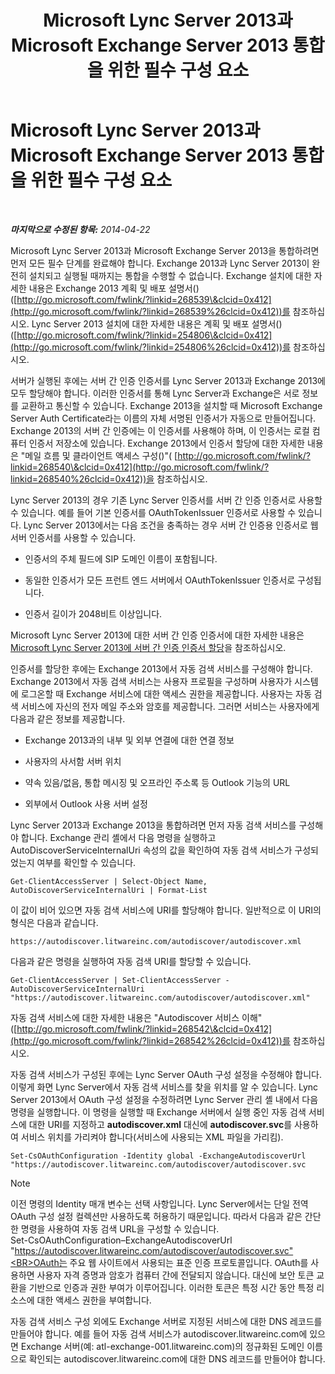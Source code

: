 ﻿---
title: Microsoft Lync Server 2013과 Microsoft Exchange Server 2013 통합을 위한 필수 구성 요소
TOCTitle: Microsoft Lync Server 2013과 Microsoft Exchange Server 2013 통합을 위한 필수 구성 요소
ms:assetid: ea22beb9-c02e-47cb-836d-97a556969052
ms:mtpsurl: https://technet.microsoft.com/ko-kr/library/JJ721919(v=OCS.15)
ms:contentKeyID: 49886039
ms.date: 08/10/2015
mtps_version: v=OCS.15
ms.translationtype: HT
---

# Microsoft Lync Server 2013과 Microsoft Exchange Server 2013 통합을 위한 필수 구성 요소

 

_**마지막으로 수정된 항목:** 2014-04-22_

Microsoft Lync Server 2013과 Microsoft Exchange Server 2013을 통합하려면 먼저 모든 필수 단계를 완료해야 합니다. Exchange 2013과 Lync Server 2013이 완전히 설치되고 실행될 때까지는 통합을 수행할 수 없습니다. Exchange 설치에 대한 자세한 내용은 Exchange 2013 계획 및 배포 설명서()([http://go.microsoft.com/fwlink/?linkid=268539\&clcid=0x412](http://go.microsoft.com/fwlink/?linkid=268539%26clcid=0x412))를 참조하십시오. Lync Server 2013 설치에 대한 자세한 내용은 계획 및 배포 설명서()([http://go.microsoft.com/fwlink/?linkid=254806\&clcid=0x412](http://go.microsoft.com/fwlink/?linkid=254806%26clcid=0x412))를 참조하십시오.

서버가 실행된 후에는 서버 간 인증 인증서를 Lync Server 2013과 Exchange 2013에 모두 할당해야 합니다. 이러한 인증서를 통해 Lync Server과 Exchange은 서로 정보를 교환하고 통신할 수 있습니다. Exchange 2013을 설치할 때 Microsoft Exchange Server Auth Certificate라는 이름의 자체 서명된 인증서가 자동으로 만들어집니다. Exchange 2013의 서버 간 인증에는 이 인증서를 사용해야 하며, 이 인증서는 로컬 컴퓨터 인증서 저장소에 있습니다. Exchange 2013에서 인증서 할당에 대한 자세한 내용은 "메일 흐름 및 클라이언트 액세스 구성()"( [http://go.microsoft.com/fwlink/?linkid=268540\&clcid=0x412](http://go.microsoft.com/fwlink/?linkid=268540%26clcid=0x412))을 참조하십시오.

Lync Server 2013의 경우 기존 Lync Server 인증서를 서버 간 인증 인증서로 사용할 수 있습니다. 예를 들어 기본 인증서를 OAuthTokenIssuer 인증서로 사용할 수 있습니다. Lync Server 2013에서는 다음 조건을 충족하는 경우 서버 간 인증용 인증서로 웹 서버 인증서를 사용할 수 있습니다.

  - 인증서의 주체 필드에 SIP 도메인 이름이 포함됩니다.

  - 동일한 인증서가 모든 프런트 엔드 서버에서 OAuthTokenIssuer 인증서로 구성됩니다.

  - 인증서 길이가 2048비트 이상입니다.

Microsoft Lync Server 2013에 대한 서버 간 인증 인증서에 대한 자세한 내용은 [Microsoft Lync Server 2013에 서버 간 인증 인증서 할당](lync-server-2013-assigning-a-server-to-server-authentication-certificate-to-lync-server-2013.md)을 참조하십시오.

인증서를 할당한 후에는 Exchange 2013에서 자동 검색 서비스를 구성해야 합니다. Exchange 2013에서 자동 검색 서비스는 사용자 프로필을 구성하며 사용자가 시스템에 로그온할 때 Exchange 서비스에 대한 액세스 권한을 제공합니다. 사용자는 자동 검색 서비스에 자신의 전자 메일 주소와 암호를 제공합니다. 그러면 서비스는 사용자에게 다음과 같은 정보를 제공합니다.

  - Exchange 2013과의 내부 및 외부 연결에 대한 연결 정보

  - 사용자의 사서함 서버 위치

  - 약속 있음/없음, 통합 메시징 및 오프라인 주소록 등 Outlook 기능의 URL

  - 외부에서 Outlook 사용 서버 설정

Lync Server 2013과 Exchange 2013을 통합하려면 먼저 자동 검색 서비스를 구성해야 합니다. Exchange 관리 셸에서 다음 명령을 실행하고 AutoDiscoverServiceInternalUri 속성의 값을 확인하여 자동 검색 서비스가 구성되었는지 여부를 확인할 수 있습니다.

    Get-ClientAccessServer | Select-Object Name, AutoDiscoverServiceInternalUri | Format-List

이 값이 비어 있으면 자동 검색 서비스에 URI를 할당해야 합니다. 일반적으로 이 URI의 형식은 다음과 같습니다.

    https://autodiscover.litwareinc.com/autodiscover/autodiscover.xml

다음과 같은 명령을 실행하여 자동 검색 URI를 할당할 수 있습니다.

    Get-ClientAccessServer | Set-ClientAccessServer -AutoDiscoverServiceInternalUri "https://autodiscover.litwareinc.com/autodiscover/autodiscover.xml"

자동 검색 서비스에 대한 자세한 내용은 "Autodiscover 서비스 이해"([http://go.microsoft.com/fwlink/?linkid=268542\&clcid=0x412](http://go.microsoft.com/fwlink/?linkid=268542%26clcid=0x412))를 참조하십시오.

자동 검색 서비스가 구성된 후에는 Lync Server OAuth 구성 설정을 수정해야 합니다. 이렇게 화면 Lync Server에서 자동 검색 서비스를 찾을 위치를 알 수 있습니다. Lync Server 2013에서 OAuth 구성 설정을 수정하려면 Lync Server 관리 셸 내에서 다음 명령을 실행합니다. 이 명령을 실행할 때 Exchange 서버에서 실행 중인 자동 검색 서비스에 대한 URI를 지정하고 **autodiscover.xml** 대신에 **autodiscover.svc**를 사용하여 서비스 위치를 가리켜야 합니다(서비스에 사용되는 XML 파일을 가리킴).

    Set-CsOAuthConfiguration -Identity global -ExchangeAutodiscoverUrl "https://autodiscover.litwareinc.com/autodiscover/autodiscover.svc


> [!NOTE]
> 이전 명령의 Identity 매개 변수는 선택 사항입니다. Lync Server에서는 단일 전역 OAuth 구성 설정 컬렉션만 사용하도록 허용하기 때문입니다. 따라서 다음과 같은 간단한 명령을 사용하여 자동 검색 URL을 구성할 수 있습니다.<BR>Set-CsOAuthConfiguration–ExchangeAutodiscoverUrl "https://autodiscover.litwareinc.com/autodiscover/autodiscover.svc"<BR>OAuth는 주요 웹 사이트에서 사용되는 표준 인증 프로토콜입니다. OAuth를 사용하면 사용자 자격 증명과 암호가 컴퓨터 간에 전달되지 않습니다. 대신에 보안 토큰 교환을 기반으로 인증과 권한 부여가 이루어집니다. 이러한 토큰은 특정 시간 동안 특정 리소스에 대한 액세스 권한을 부여합니다.



자동 검색 서비스 구성 외에도 Exchange 서버로 지정된 서비스에 대한 DNS 레코드를 만들어야 합니다. 예를 들어 자동 검색 서비스가 autodiscover.litwareinc.com에 있으면 Exchange 서버(예: atl-exchange-001.litwareinc.com)의 정규화된 도메인 이름으로 확인되는 autodiscover.litwareinc.com에 대한 DNS 레코드를 만들어야 합니다.

